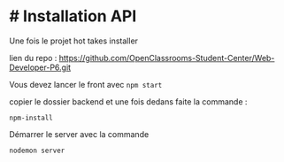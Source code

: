 # # Installation API

Une fois le projet hot takes installer

lien du repo : <https://github.com/OpenClassrooms-Student-Center/Web-Developer-P6.git>

Vous devez lancer le front avec `npm start`

copier le dossier backend et une fois dedans faite la commande : 

```
npm-install
```

Démarrer le server avec la commande 

```
nodemon server 
```


